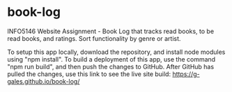# book-log

INFO5146 Website Assignment - Book Log that tracks read books, to be read books, and ratings. Sort functionality by genre or artist.

To setup this app locally, download the repository, and install node modules using "npm install". To build a deployment of this app, use the command "npm run build", and then push the changes to GitHub. After GitHub has pulled the changes, use this link to see the live site build: https://g-gales.github.io/book-log/
